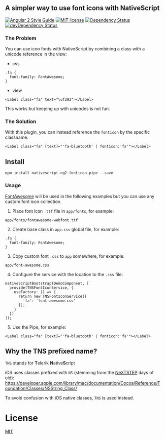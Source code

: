 ## A simpler way to use font icons with NativeScript

[![Angular 2 Style Guide](https://mgechev.github.io/angular2-style-guide/images/badge.svg)](https://github.com/mgechev/angular2-style-guide)
[![MIT license](http://img.shields.io/badge/license-MIT-brightgreen.svg)](http://opensource.org/licenses/MIT)
[![Dependency Status](https://david-dm.org/NathanWalker/nativescript-ng2-fonticon-pipe/status.svg)](https://david-dm.org/NathanWalker/nativescript-ng2-fonticon-pipe#info=dependencies) [![devDependency Status](https://david-dm.org/NathanWalker/nativescript-ng2-fonticon-pipe/dev-status.svg)](https://david-dm.org/NathanWalker/nativescript-ng2-fonticon-pipe#info=devDependencies)

### The Problem

You can use icon fonts with NativeScript by combining a class with a unicode reference in the view:

* css
```
.fa {
  font-family: FontAwesome;
}
```

* view
```
<Label class="fa" text="\uf293"></Label>
```

This works but keeping up with unicodes is not fun.

### The Solution

With this plugin, you can instead reference the `fonticon` by the specific classname:

```
<Label class="fa" [text]="'fa-bluetooth' | fonticon:'fa'"></Label> 
```

## Install

```
npm install nativescript-ng2-fonticon-pipe --save
```

### Usage

[FontAwesome](https://fortawesome.github.io/Font-Awesome/) will be used in the following examples but you can use any custom font icon collection.

1. Place font icon `.ttf` file in `app/fonts`, for example:
  
```
app/fonts/fontawesome-webfont.ttf
```

2. Create base class in `app.css` global file, for example:

```
.fa {
  font-family: FontAwesome;
}
```

3. Copy custom font `.css` to `app` somewhere, for example:

```
app/font-awesome.css
```

4. Configure the service with the location to the `.css` file:

```
nativeScriptBootstrap(DemoComponent, [
  provide(TNSFontIconService, {
    useFactory: () => {
      return new TNSFontIconService({
        'fa': 'font-awesome.css'
      });
    }
  })
]);
```

5. Use the Pipe, for example:

```
<Label class="fa" [text]="'fa-bluetooth' | fonticon:'fa'"></Label> 
``` 

## Why the TNS prefixed name?

`TNS` stands for **T**elerik **N**ative**S**cript

iOS uses classes prefixed with `NS` (stemming from the [NeXTSTEP](https://en.wikipedia.org/wiki/NeXTSTEP) days of old):
https://developer.apple.com/library/mac/documentation/Cocoa/Reference/Foundation/Classes/NSString_Class/

To avoid confusion with iOS native classes, `TNS` is used instead.

# License

[MIT](/LICENSE)
